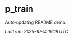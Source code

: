 # p_train

Auto-updating README demo.

<!--START_SECTION:status-->
_Last run: 2025-10-14 19:18 UTC_
<!--END_SECTION:status-->
























































































































































































































































































































































































































































































































































































































































































































































































































































































































































































































































































































































































































